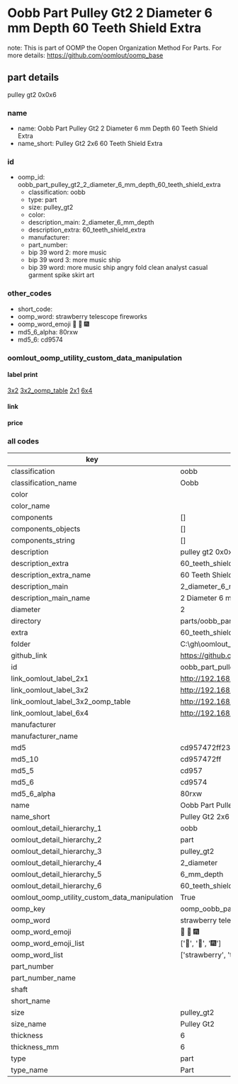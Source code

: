 # Oobb Part Pulley Gt2 2 Diameter 6 mm Depth 60 Teeth Shield Extra  

note: This is part of OOMP the Oopen Organization Method For Parts. For more details: https://github.com/oomlout/oomp_base

##  part details
  



pulley gt2 0x0x6



### name
* name: Oobb Part Pulley Gt2 2 Diameter 6 mm Depth 60 Teeth Shield Extra
* name_short: Pulley Gt2 2x6 60 Teeth Shield Extra
### id
* oomp_id: oobb_part_pulley_gt2_2_diameter_6_mm_depth_60_teeth_shield_extra
  * classification: oobb
  * type: part
  * size: pulley_gt2
  * color: 
  * description_main: 2_diameter_6_mm_depth
  * description_extra: 60_teeth_shield_extra
  * manufacturer: 
  * part_number: 
  * bip 39 word 2: more music
  * bip 39 word 3: more music ship
  * bip 39 word: more music ship angry fold clean analyst casual garment spike skirt art

### other_codes
* short_code: 
* oomp_word: strawberry telescope fireworks
* oomp_word_emoji :strawberry: :telescope: :fireworks:
* md5_6_alpha: 80rxw
* md5_6: cd9574






### oomlout_oomp_utility_custom_data_manipulation
#### label print
[3x2](http://192.168.1.245:1112/?label=oomp%2080rxw)
[3x2_oomp_table](http://192.168.1.108:1112/?label=oomp%2080rxw)
[2x1](http://192.168.1.242:1112/?label=oomp%2080rxw)
[6x4](http://192.168.1.55:1112/?label=oomp%2080rxw)    

#### link

                              

#### price







### all codes 
| key | value |  
| --- | --- |  
| classification | oobb |  
| classification_name | Oobb |  
| color |  |  
| color_name |  |  
| components | [] |  
| components_objects | [] |  
| components_string | [] |  
| description | pulley gt2 0x0x6 |  
| description_extra | 60_teeth_shield_extra |  
| description_extra_name | 60 Teeth Shield Extra |  
| description_main | 2_diameter_6_mm_depth |  
| description_main_name | 2 Diameter 6 mm Depth |  
| diameter | 2 |  
| directory | parts/oobb_part_pulley_gt2_2_diameter_6_mm_depth_60_teeth_shield_extra |  
| extra | 60_teeth_shield |  
| folder | C:\gh\oomlout_oobb_version_4_generated_parts\things\oobb_part_pulley_gt2_2_diameter_6_mm_depth_60_teeth_shield_extra |  
| github_link | https://github.com/oomlout/oomlout_oomp_part_src/tree/main/parts/oobb_part_pulley_gt2_2_diameter_6_mm_depth_60_teeth_shield_extra |  
| id | oobb_part_pulley_gt2_2_diameter_6_mm_depth_60_teeth_shield_extra |  
| link_oomlout_label_2x1 | http://192.168.1.242:1112/?label=oomp%2080rxw |  
| link_oomlout_label_3x2 | http://192.168.1.245:1112/?label=oomp%2080rxw |  
| link_oomlout_label_3x2_oomp_table | http://192.168.1.108:1112/?label=oomp%2080rxw |  
| link_oomlout_label_6x4 | http://192.168.1.55:1112/?label=oomp%2080rxw |  
| manufacturer |  |  
| manufacturer_name |  |  
| md5 | cd957472ff23a108a92d408f8c247c7e |  
| md5_10 | cd957472ff |  
| md5_5 | cd957 |  
| md5_6 | cd9574 |  
| md5_6_alpha | 80rxw |  
| name | Oobb Part Pulley Gt2 2 Diameter 6 mm Depth 60 Teeth Shield Extra |  
| name_short | Pulley Gt2 2x6 60 Teeth Shield Extra |  
| oomlout_detail_hierarchy_1 | oobb |  
| oomlout_detail_hierarchy_2 | part |  
| oomlout_detail_hierarchy_3 | pulley_gt2 |  
| oomlout_detail_hierarchy_4 | 2_diameter |  
| oomlout_detail_hierarchy_5 | 6_mm_depth |  
| oomlout_detail_hierarchy_6 | 60_teeth_shield_extra |  
| oomlout_oomp_utility_custom_data_manipulation | True |  
| oomp_key | oomp_oobb_part_pulley_gt2_2_diameter_6_mm_depth_60_teeth_shield_extra |  
| oomp_word | strawberry telescope fireworks |  
| oomp_word_emoji | :strawberry: :telescope: :fireworks: |  
| oomp_word_emoji_list | [':strawberry:', ':telescope:', ':fireworks:'] |  
| oomp_word_list | ['strawberry', 'telescope', 'fireworks'] |  
| part_number |  |  
| part_number_name |  |  
| shaft |  |  
| short_name |  |  
| size | pulley_gt2 |  
| size_name | Pulley Gt2 |  
| thickness | 6 |  
| thickness_mm | 6 |  
| type | part |  
| type_name | Part |  
